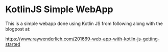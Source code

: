 # KotlinJS Simple WebApp #

This is a simple webapp done using Kotlin JS from following along with the blogpost at:

<https://www.raywenderlich.com/201669-web-app-with-kotlin-js-getting-started>